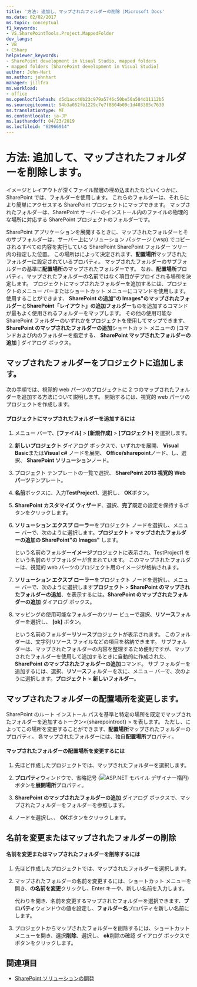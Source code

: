 ```yaml
---
title: '方法: 追加し、マップされたフォルダーの削除 |Microsoft Docs'
ms.date: 02/02/2017
ms.topic: conceptual
f1_keywords:
- VS.SharePointTools.Project.MappedFolder
dev_langs:
- VB
- CSharp
helpviewer_keywords:
- SharePoint development in Visual Studio, mapped folders
- mapped folders [SharePoint development in Visual Studio]
author: John-Hart
ms.author: johnhart
manager: jillfra
ms.workload:
- office
ms.openlocfilehash: d5d1acc40b23c979a5746c50be50a584d11112b5
ms.sourcegitcommit: 94b3a052fb1229c7e7f8804b09c1d403385c7630
ms.translationtype: MT
ms.contentlocale: ja-JP
ms.lasthandoff: 04/23/2019
ms.locfileid: "62966914"
---
```

# <a name="how-to-add-and-remove-mapped-folders"></a>方法: 追加して、マップされたフォルダーを削除します。
  イメージとレイアウトが深くファイル階層の埋め込まれたなどいくつかに、SharePoint では、フォルダーを使用します。 これらのフォルダーは、それらにより簡単にアクセスする SharePoint プロジェクトにマップできます。 マップされたフォルダーは、SharePoint サーバーのインストール内のファイルの物理的な場所に対応する SharePoint プロジェクトのフォルダーです。

 SharePoint アプリケーションを展開するときに、マップされたフォルダーとそのサブフォルダーは、サーバー上にソリューション パッケージ (.wsp) でコピーされるすべての内容を実行している SharePoint SharePoint フォルダー ツリー内の指定した位置。 この場所はによって決定されます、**配置場所**マップされたフォルダーに設定されているプロパティ。 マップされたフォルダーのサブフォルダーの基準に**配置場所**のマップされたフォルダーです。 なお、**配置場所**プロパティ、マップされたフォルダーの名前ではなく項目がデプロイされる場所を決定します。
プロジェクトにマップされたフォルダーを追加するには、プロジェクトのメニュー バーまたはショートカット メニューにコマンドを使用します。 使用することができます、 **SharePoint の追加"の Images"のマップされたフォルダー**と**SharePoint「レイアウト」の追加フォルダー**ものを追加するコマンドが最もよく使用されるフォルダーをマップします。 その他の使用可能な SharePoint フォルダーのいずれかをプロジェクトを使用してマップできます、 **SharePoint のマップされたフォルダーの追加**ショートカット メニューの [コマンドおよび内のフォルダーを指定する、 **SharePoint マップされたフォルダーの追加** ] ダイアログ ボックス。

## <a name="add-mapped-folders-to-a-project"></a>マップされたフォルダーをプロジェクトに追加します。
 次の手順では、視覚的 web パーツのプロジェクトに 2 つのマップされたフォルダーを追加する方法について説明します。 開始するには、視覚的 web パーツのプロジェクトを作成します。

#### <a name="to-add-mapped-folders-to-a-project"></a>プロジェクトにマップされたフォルダーを追加するには

1. メニュー バーで、**[ファイル]**  >  **[新規作成]**  >  **[プロジェクト]** を選択します。

2. **新しいプロジェクト** ダイアログ ボックスで、いずれかを展開、 **Visual Basic**または**Visual c#** ノードを展開、 **Office/sharepoint**ノード、し、選択、 **SharePoint ソリューション**ノード。

3. プロジェクト テンプレートの一覧で選択、 **SharePoint 2013 視覚的 Web パーツ**テンプレート。

4. **名前**ボックスに、入力**TestProject1**、選択し、 **OK**ボタン。

5. **SharePoint カスタマイズ ウィザード**、選択、**完了**既定の設定を保持するボタンをクリックします。

6. **ソリューション エクスプ ローラー**をプロジェクト ノードを選択し、メニュー バーで、次のように選択します。**プロジェクト** > **マップされたフォルダーの追加の SharePoint"の Images"** します。

     という名前のフォルダー**イメージ**プロジェクトに表示され、TestProject1 をという名前のサブフォルダーが含まれています。 このマップされたフォルダーは、視覚的 web パーツのプロジェクト用のイメージが格納されます。

7. **ソリューション エクスプ ローラー**をプロジェクト ノードを選択し、メニュー バーで、次のように選択します**プロジェクト** > **SharePoint のマップされたフォルダーの追加**、を表示するには。**SharePoint のマップされたフォルダーの追加** ダイアログ ボックス。

8. マッピングの使用可能なフォルダーのツリー ビューで選択、**リソース**フォルダーを選択し、 **[ok]** ボタン。

     という名前のフォルダー**リソース**プロジェクトが表示されます。 このフォルダーは、文字列リソース ファイルなどの項目を格納できます。 サブフォルダーは、マップされたフォルダーの内容を整理するため便利ですが、マップされたフォルダーを使用して追加するときに自動的に作成された、 **SharePoint のマップされたフォルダーの追加**コマンド。 サブ フォルダーを追加するには、選択、**リソース**フォルダーを次に、メニュー バーで、次のように選択します。**プロジェクト** > **新しいフォルダー**。

## <a name="change-the-deployment-location-of-a-mapped-folder"></a>マップされたフォルダーの配置場所を変更します。
 SharePoint のルート インストール パスを基準と特定の場所を既定でマップされたフォルダーを追加するトークン\<{sharepointroot} > を表します。 ただし、によってこの場所を変更することができます、**配置場所**マップされたフォルダーのプロパティ。 各マップされたフォルダーには、独自**配置場所**プロパティ。

#### <a name="to-change-the-deployment-location-of-a-mapped-folder"></a>マップされたフォルダーの配置場所を変更するには

1. 先ほど作成したプロジェクトでは、マップされたフォルダーを選択します。

2. **プロパティ**ウィンドウで、省略記号 (![ASP.NET モバイル デザイナー楕円](../sharepoint/media/mwellipsis.gif "ASP.NET モバイル デザイナー楕円")) ボタンを**展開場所**プロパティ。

3. **SharePoint のマップされたフォルダーの追加** ダイアログ ボックスで、マップされたフォルダーをフォルダーを参照します。

4. ノードを選択し、、 **OK**ボタンをクリックします。

## <a name="rename-or-remove-mapped-folders"></a>名前を変更またはマップされたフォルダーの削除

#### <a name="to-rename-or-remove-a-mapped-folder"></a>名前を変更またはマップされたフォルダーを削除するには

1. 先ほど作成したプロジェクトでは、マップされたフォルダーを選択します。

2. マップされたフォルダーの名前を変更するには、ショートカット メニューを開き、**の名前を変更**クリックし、Enter キーや、新しい名前を入力します。

     代わりを開き、名前を変更するマップされたフォルダーを選択できます、**プロパティ**ウィンドウの値を設定し、**フォルダー名**プロパティを新しい名前にします。

3. プロジェクトからマップされたフォルダーを削除するには、ショートカット メニューを開き、選択**削除**、選択し、 **ok**削除の確認 ダイアログ ボックスでボタンをクリックします。

## <a name="see-also"></a>関連項目
- [SharePoint ソリューションの開発](../sharepoint/developing-sharepoint-solutions.md)
